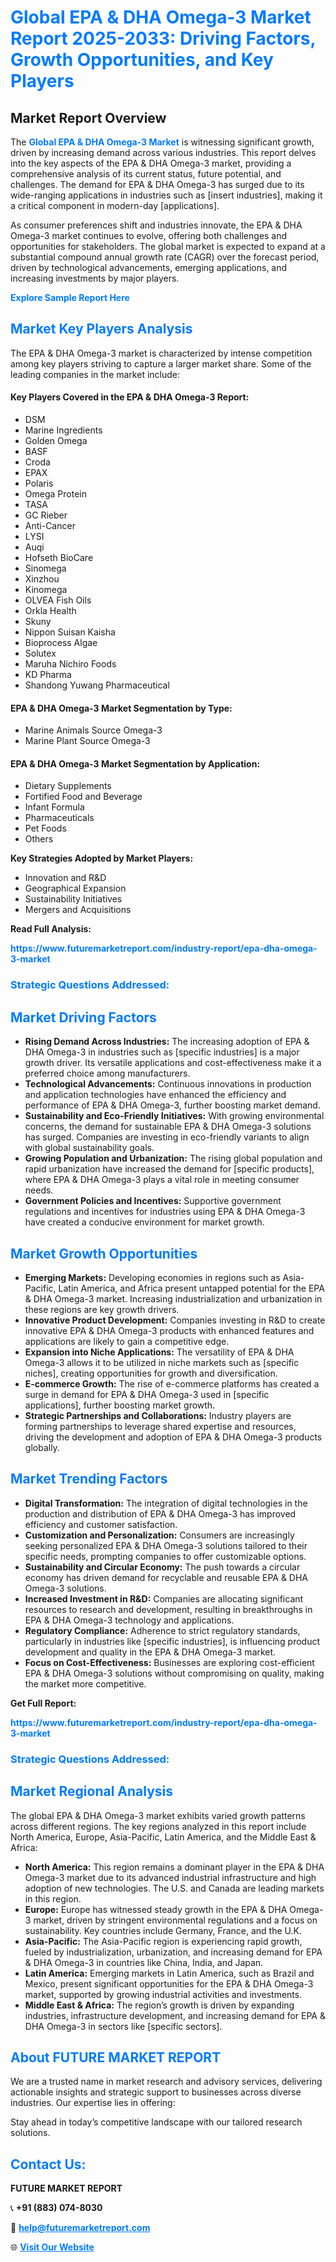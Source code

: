 <h1 style="color: #007BFF;">Global EPA & DHA Omega-3 Market Report 2025-2033: Driving Factors, Growth Opportunities, and Key Players</h1>

<section id="overview">
<h2>Market Report Overview</h2>
<p>The <a href="https://www.futuremarketreport.com/industry-report/epa-dha-omega-3-market" style="color: #007BFF; text-decoration: none;"><strong>Global EPA & DHA Omega-3 Market</strong></a> is witnessing significant growth, driven by increasing demand across various industries. This report delves into the key aspects of the EPA & DHA Omega-3 market, providing a comprehensive analysis of its current status, future potential, and challenges. The demand for EPA & DHA Omega-3 has surged due to its wide-ranging applications in industries such as [insert industries], making it a critical component in modern-day [applications].</p>
<p>As consumer preferences shift and industries innovate, the EPA & DHA Omega-3 market continues to evolve, offering both challenges and opportunities for stakeholders. The global market is expected to expand at a substantial compound annual growth rate (CAGR) over the forecast period, driven by technological advancements, emerging applications, and increasing investments by major players.</p>
</section>

<section id="overview">
<p><a href="https://www.futuremarketreport.com/request-sample/reportId=78994" style="color: #007BFF; text-decoration: none;"><strong>Explore Sample Report Here</strong></a></p>
</section>

<section id="key-players">
<h2 style="color: #007BFF;">Market Key Players Analysis</h2>
<p>The EPA & DHA Omega-3 market is characterized by intense competition among key players striving to capture a larger market share. Some of the leading companies in the market include:</p>
<h4>Key Players Covered in the EPA & DHA Omega-3 Report:</h4>
<ul><li>DSM</li><li>Marine Ingredients</li><li>Golden Omega</li><li>BASF</li><li>Croda</li><li>EPAX</li><li>Polaris</li><li>Omega Protein</li><li>TASA</li><li>GC Rieber</li><li>Anti-Cancer</li><li>LYSI</li><li>Auqi</li><li>Hofseth BioCare</li><li>Sinomega</li><li>Xinzhou</li><li>Kinomega</li><li>OLVEA Fish Oils</li><li>Orkla Health</li><li>Skuny</li><li>Nippon Suisan Kaisha</li><li>Bioprocess Algae</li><li>Solutex</li><li>Maruha Nichiro Foods</li><li>KD Pharma</li><li>Shandong Yuwang Pharmaceutical</li></ul>
<h4>EPA & DHA Omega-3 Market Segmentation by Type:</h4>
<ul><li>Marine Animals Source Omega-3</li><li>Marine Plant Source Omega-3</li></ul>

<h4>EPA & DHA Omega-3 Market Segmentation by Application:</h4>
<ul><li>Dietary Supplements</li><li>Fortified Food and Beverage</li><li>Infant Formula</li><li>Pharmaceuticals</li><li>Pet Foods</li><li>Others</li></ul>
<p><strong>Key Strategies Adopted by Market Players:</strong></p>
<ul>
<li>Innovation and R&D</li>
<li>Geographical Expansion</li>
<li>Sustainability Initiatives</li>
<li>Mergers and Acquisitions</li>
</ul>
</section>

<section>
<p><strong>Read Full Analysis: </strong></p><a href="https://www.futuremarketreport.com/industry-report/epa-dha-omega-3-market" style="color: #007BFF; text-decoration: none;"><strong>https://www.futuremarketreport.com/industry-report/epa-dha-omega-3-market</strong></a>
<h3 style="color: #007BFF;">Strategic Questions Addressed:</h3>
</section>

<section id="driving-factors">
<h2 style="color: #007BFF;">Market Driving Factors</h2>
<ul>
<li><strong>Rising Demand Across Industries:</strong> The increasing adoption of EPA & DHA Omega-3 in industries such as [specific industries] is a major growth driver. Its versatile applications and cost-effectiveness make it a preferred choice among manufacturers.</li>
<li><strong>Technological Advancements:</strong> Continuous innovations in production and application technologies have enhanced the efficiency and performance of EPA & DHA Omega-3, further boosting market demand.</li>
<li><strong>Sustainability and Eco-Friendly Initiatives:</strong> With growing environmental concerns, the demand for sustainable EPA & DHA Omega-3 solutions has surged. Companies are investing in eco-friendly variants to align with global sustainability goals.</li>
<li><strong>Growing Population and Urbanization:</strong> The rising global population and rapid urbanization have increased the demand for [specific products], where EPA & DHA Omega-3 plays a vital role in meeting consumer needs.</li>
<li><strong>Government Policies and Incentives:</strong> Supportive government regulations and incentives for industries using EPA & DHA Omega-3 have created a conducive environment for market growth.</li>
</ul>
</section>

<section id="growth-opportunities">
<h2 style="color: #007BFF;">Market Growth Opportunities</h2>
<ul>
<li><strong>Emerging Markets:</strong> Developing economies in regions such as Asia-Pacific, Latin America, and Africa present untapped potential for the EPA & DHA Omega-3 market. Increasing industrialization and urbanization in these regions are key growth drivers.</li>
<li><strong>Innovative Product Development:</strong> Companies investing in R&D to create innovative EPA & DHA Omega-3 products with enhanced features and applications are likely to gain a competitive edge.</li>
<li><strong>Expansion into Niche Applications:</strong> The versatility of EPA & DHA Omega-3 allows it to be utilized in niche markets such as [specific niches], creating opportunities for growth and diversification.</li>
<li><strong>E-commerce Growth:</strong> The rise of e-commerce platforms has created a surge in demand for EPA & DHA Omega-3 used in [specific applications], further boosting market growth.</li>
<li><strong>Strategic Partnerships and Collaborations:</strong> Industry players are forming partnerships to leverage shared expertise and resources, driving the development and adoption of EPA & DHA Omega-3 products globally.</li>
</ul>
</section>

<section id="trending-factors">
<h2 style="color: #007BFF;">Market Trending Factors</h2>
<ul>
<li><strong>Digital Transformation:</strong> The integration of digital technologies in the production and distribution of EPA & DHA Omega-3 has improved efficiency and customer satisfaction.</li>
<li><strong>Customization and Personalization:</strong> Consumers are increasingly seeking personalized EPA & DHA Omega-3 solutions tailored to their specific needs, prompting companies to offer customizable options.</li>
<li><strong>Sustainability and Circular Economy:</strong> The push towards a circular economy has driven demand for recyclable and reusable EPA & DHA Omega-3 solutions.</li>
<li><strong>Increased Investment in R&D:</strong> Companies are allocating significant resources to research and development, resulting in breakthroughs in EPA & DHA Omega-3 technology and applications.</li>
<li><strong>Regulatory Compliance:</strong> Adherence to strict regulatory standards, particularly in industries like [specific industries], is influencing product development and quality in the EPA & DHA Omega-3 market.</li>
<li><strong>Focus on Cost-Effectiveness:</strong> Businesses are exploring cost-efficient EPA & DHA Omega-3 solutions without compromising on quality, making the market more competitive.</li>
</ul>
</section>

<section>
<p><strong>Get Full Report: </strong></p><a href="https://www.futuremarketreport.com/industry-report/epa-dha-omega-3-market" style="color: #007BFF; text-decoration: none;"><strong>https://www.futuremarketreport.com/industry-report/epa-dha-omega-3-market</strong></a>
<h3 style="color: #007BFF;">Strategic Questions Addressed:</h3>
</section>


<section id="regional-analysis">
<h2 style="color: #007BFF;">Market Regional Analysis</h2>
<p>The global EPA & DHA Omega-3 market exhibits varied growth patterns across different regions. The key regions analyzed in this report include North America, Europe, Asia-Pacific, Latin America, and the Middle East & Africa:</p>
<ul>
<li><strong>North America:</strong> This region remains a dominant player in the EPA & DHA Omega-3 market due to its advanced industrial infrastructure and high adoption of new technologies. The U.S. and Canada are leading markets in this region.</li>
<li><strong>Europe:</strong> Europe has witnessed steady growth in the EPA & DHA Omega-3 market, driven by stringent environmental regulations and a focus on sustainability. Key countries include Germany, France, and the U.K.</li>
<li><strong>Asia-Pacific:</strong> The Asia-Pacific region is experiencing rapid growth, fueled by industrialization, urbanization, and increasing demand for EPA & DHA Omega-3 in countries like China, India, and Japan.</li>
<li><strong>Latin America:</strong> Emerging markets in Latin America, such as Brazil and Mexico, present significant opportunities for the EPA & DHA Omega-3 market, supported by growing industrial activities and investments.</li>
<li><strong>Middle East & Africa:</strong> The region’s growth is driven by expanding industries, infrastructure development, and increasing demand for EPA & DHA Omega-3 in sectors like [specific sectors].</li>
</ul>
</section>

<footer>
<h2 style="color: #007BFF;">About FUTURE MARKET REPORT</h2>
<p>We are a trusted name in market research and advisory services, delivering actionable insights and strategic support to businesses across diverse industries. Our expertise lies in offering:</p>

<p>Stay ahead in today’s competitive landscape with our tailored research solutions.</p>

<h2 style="color: #007BFF;">Contact Us:</h2>
<p><strong>FUTURE MARKET REPORT</strong></p>
<p>📞 <strong>+91 (883) 074-8030</strong></p>
<p>📧 <strong><a href="mailto:help@futuremarketreport.com" style="color: #007BFF;">help@futuremarketreport.com</a></strong></p>
<p>🌐 <strong><a href="https://www.futuremarketreport.com/" style="color: #007BFF;">Visit Our Website</a></strong></p>
</footer>